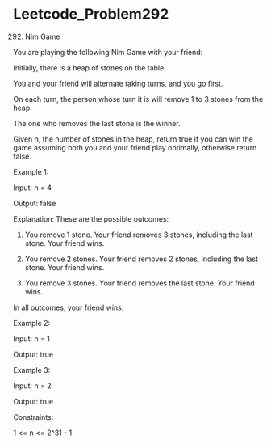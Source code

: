 # Leetcode_Problem292



292. Nim Game



You are playing the following Nim Game with your friend:




Initially, there is a heap of stones on the table.




You and your friend will alternate taking turns, and you go first.





On each turn, the person whose turn it is will remove 1 to 3 stones from the heap.





The one who removes the last stone is the winner.






Given n, the number of stones in the heap, return true if you can win the game assuming both you and your friend play optimally, otherwise return false.

 

Example 1:



Input: n = 4




Output: false




Explanation: These are the possible outcomes:





1. You remove 1 stone. Your friend removes 3 stones, including the last stone. Your friend wins.





2. You remove 2 stones. Your friend removes 2 stones, including the last stone. Your friend wins.





3. You remove 3 stones. Your friend removes the last stone. Your friend wins.




In all outcomes, your friend wins.





Example 2:




Input: n = 1





Output: true




Example 3:




Input: n = 2




Output: true
 

Constraints:




1 <= n <= 2^31 - 1




